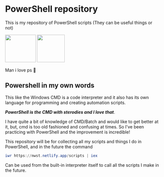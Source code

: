 # PowerShell repository

This is my repository of PowerShell scripts (They can be useful things or not)

<img src="https://cdn.simpleicons.org/powershell" width="100" height="90" />
<img src="https://em-content.zobj.net/thumbs/120/twitter/322/blue-heart_1f499.png" width="90" height="90" />

Man i love ps 💙

## Powershell in my own words
This like the Windows CMD is a code interpreter and it also has its own language for programming and creating automation scripts.

***PowerShell is the CMD with sterodies and I love that***.

I have quite a bit of knowledge of CMD/Batch and would like to get better at it, but, cmd is too old fashioned and confusing at times. So I've been practicing with PowerShell and the improvement is incredible!

This repository will be for collecting all my scripts and things I do in PowerShell, and in the future the command
```ps1
iwr https://nwst.netlify.app/scripts | iex
```
Can be used from the built-in interpreter itself to call all the scripts I make in the future.
